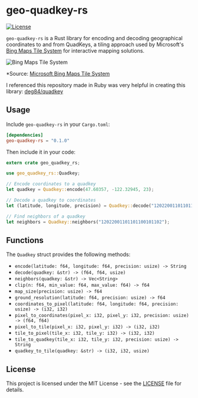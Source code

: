 # geo-quadkey-rs
[![License](https://img.shields.io/badge/license-MIT-blue.svg)](https://github.com/masaishi/geo-quadkey-rs/blob/main/LICENSE)

`geo-quadkey-rs` is a Rust library for encoding and decoding geographical coordinates to and from QuadKeys, a tiling approach used by Microsoft's [Bing Maps Tile System](https://learn.microsoft.com/en-us/bingmaps/articles/bing-maps-tile-system) for interactive mapping solutions.

![Bing Maps Tile System](https://learn.microsoft.com/en-us/bingmaps/articles/media/5cff54de-5133-4369-8680-52d2723eb756.jpg)

*Source: [Microsoft Bing Maps Tile System](https://learn.microsoft.com/en-us/bingmaps/articles/bing-maps-tile-system)

I referenced this repository made in Ruby was very helpful in creating this library: [deg84/quadkey](https://github.com/deg84/quadkey/tree/master)

## Usage

Include `geo-quadkey-rs` in your `Cargo.toml`:

```toml
[dependencies]
geo-quadkey-rs = "0.1.0"
```

Then include it in your code:

```rust
extern crate geo_quadkey_rs;

use geo_quadkey_rs::Quadkey;

// Encode coordinates to a quadkey
let quadkey = Quadkey::encode(47.60357, -122.32945, 23);

// Decode a quadkey to coordinates
let (latitude, longitude, precision) = Quadkey::decode("12022001101101100101102");

// Find neighbors of a quadkey
let neighbors = Quadkey::neighbors("12022001101101100101102");
```

## Functions

The `Quadkey` struct provides the following methods:

- `encode(latitude: f64, longitude: f64, precision: usize) -> String`
- `decode(quadkey: &str) -> (f64, f64, usize)`
- `neighbors(quadkey: &str) -> Vec<String>`
- `clip(n: f64, min_value: f64, max_value: f64) -> f64`
- `map_size(precision: usize) -> f64`
- `ground_resolution(latitude: f64, precision: usize) -> f64`
- `coordinates_to_pixel(latitude: f64, longitude: f64, precision: usize) -> (i32, i32)`
- `pixel_to_coordinates(pixel_x: i32, pixel_y: i32, precision: usize) -> (f64, f64)`
- `pixel_to_tile(pixel_x: i32, pixel_y: i32) -> (i32, i32)`
- `tile_to_pixel(tile_x: i32, tile_y: i32) -> (i32, i32)`
- `tile_to_quadkey(tile_x: i32, tile_y: i32, precision: usize) -> String`
- `quadkey_to_tile(quadkey: &str) -> (i32, i32, usize)`

## License

This project is licensed under the MIT License - see the [LICENSE](LICENSE) file for details.
